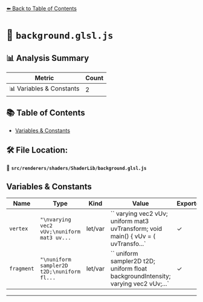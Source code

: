 [⬅️ Back to Table of Contents](../../../../index.md)

# 📄 `background.glsl.js`

## 📊 Analysis Summary

| Metric | Count |
|--------|-------|
| 📊 Variables & Constants | 2 |

## 📚 Table of Contents

- [Variables & Constants](#variables-constants)

## 🛠️ File Location:
📂 **`src/renderers/shaders/ShaderLib/background.glsl.js`**

## Variables & Constants

| Name | Type | Kind | Value | Exported |
|------|------|------|-------|----------|
| `vertex` | `"\nvarying vec2 vUv;\nuniform mat3 uv...` | let/var | `` varying vec2 vUv; uniform mat3 uvTransform; void main() { vUv = ( uvTransfo...` | ✓ |
| `fragment` | `"\nuniform sampler2D t2D;\nuniform fl...` | let/var | `` uniform sampler2D t2D; uniform float backgroundIntensity; varying vec2 vUv;...` | ✓ |


---